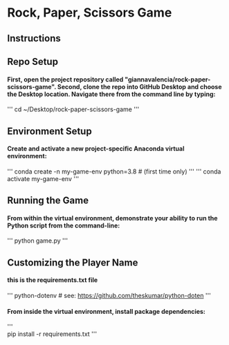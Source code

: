 # Rock, Paper, Scissors Game
## Instructions
## Repo Setup
#### First, open the project repository called "giannavalencia/rock-paper-scissors-game". Second, clone the repo into GitHub Desktop and choose the Desktop location. Navigate there from the command line by typing:
'''
cd ~/Desktop/rock-paper-scissors-game
'''
## Environment Setup
#### Create and activate a new project-specific Anaconda virtual environment:
'''
conda create -n my-game-env python=3.8 # (first time only)
'''
'''
 conda activate my-game-env
'''
## Running the Game
#### From within the virtual environment, demonstrate your ability to run the Python script from the command-line:
'''
python game.py
'''
## Customizing the Player Name
#### this is the requirements.txt file
'''
python-dotenv # see: https://github.com/theskumar/python-doten
'''
#### From inside the virtual environment, install package dependencies:
'''  
pip install -r requirements.txt
'''
